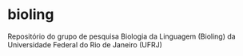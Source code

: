 # bioling
Repositório do grupo de pesquisa Biologia da Linguagem (Bioling) da Universidade Federal do Rio de Janeiro (UFRJ)
